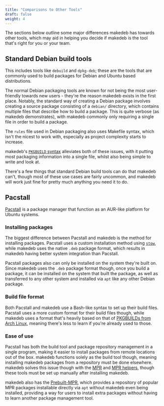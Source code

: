```yaml
---
title: "Comparisons to Other Tools"
draft: false
weight: 4
---
```


The sections below outline some major differences makedeb has towards other tools, which may aid in helping you decide if makedeb is the tool that's right for you or your team.

## Standard Debian build tools
This includes tools like `debuild` and `dpkg-deb`; these are the tools that are commonly used to build packages for Debian and Ubuntu based distributions.

The normal Debian packaging tools are known for not being the most user-friendly towards new users - they're the reason makedeb exists in the first place. Notably, the standard way of creating a Debian package involves creating a source package consisting of a `debian/` directory, which contains multiple files that describe how to build a package. This is quite verbose (as makedeb demonstrates), with makedeb commonly only requiring a single file in order to build a package.


The `rules` file used in Debian packaging also uses Makefile syntax, which isn't the nicest to work with, especially as project complexity starts to increase.

makedeb's [`PKGBUILD` syntax](/makedeb/pkgbuild-syntax) alleviates both of these issues, with it putting most packaging information into a single file, whilst also being simple to write and look at.

There's a few things that standard Debian build tools can do that makedeb can't, though most of these use cases are fairly uncommon, and makedeb will work just fine for pretty much anything you need it to do.

## Pacstall
[Pacstall](https://pacstall.dev) is a package manager that function as an AUR-like platform for Ubuntu systems.

### Installing packages
The biggest difference between Pacstall and makedeb is the method for installing packages. Pacstall uses a custom installation method using [`stow`](https://www.gnu.org/software/stow/manual/stow.html), while makedeb uses the native `.deb` package format, which results in makedeb having better system integration than Pacstall.

Pacstall packages also can only be installed on the system they're built on. Since makedeb uses the `.deb` package format though, once you build a package, it can be installed on the system that built the package, as well as transferred to any other system and installed via `apt` like any other Debian package.

### Build file format
Both Pacstall and makedeb use a Bash-like syntax to set up their build files. Pacstall uses a more custom format for their build files though, while makedeb uses a format that's heavily based on that of [PKGBUILDs from Arch Linux](/makedeb/pkgbuild-syntax), meaning there's less to learn if you're already used to those.

### Ease of use
Pacstall has both the build tool and package repository management in a single program, making it easier to install packages from remote locations out of the box. makedeb functions solely as the build tool though, meaning installing makedeb packages from a repository must be done elsewhere. makedeb solves this issue though with the [MPR](/using-the-mpr) and [MPR helpers](/using-the-mpr/list-of-mpr-helpers), though these tools must be set up manually after installing makedeb.

makedeb also has the [Prebuilt-MPR](/prebuilt-mpr), which provides a repository of popular MPR packages installable directly via `apt` without makedeb even being installed, providing a way for users to install extra packages without having to learn another package management tool.
